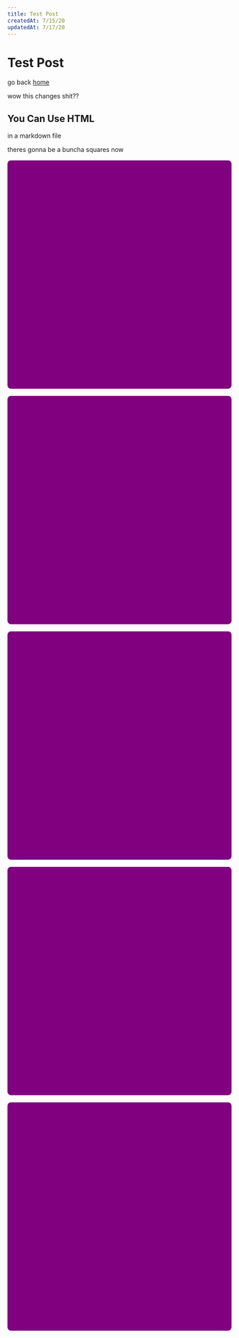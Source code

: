 ```yaml
---
title: Test Post
createdAt: 7/15/20
updatedAt: 7/17/20
---
```


# Test Post

go back [home](/)

wow this changes shit??

<h2>
  You Can Use HTML
</h2>

<p>in a markdown file</p>

theres gonna be a buncha squares now

<div style="background: purple; width: 100%; height: 32rem; border-radius: 8px; margin: 1rem 0;"></div>
<div style="background: purple; width: 100%; height: 32rem; border-radius: 8px; margin: 1rem 0;"></div>
<div style="background: purple; width: 100%; height: 32rem; border-radius: 8px; margin: 1rem 0;"></div>
<div style="background: purple; width: 100%; height: 32rem; border-radius: 8px; margin: 1rem 0;"></div>
<div style="background: purple; width: 100%; height: 32rem; border-radius: 8px; margin: 1rem 0;"></div>
